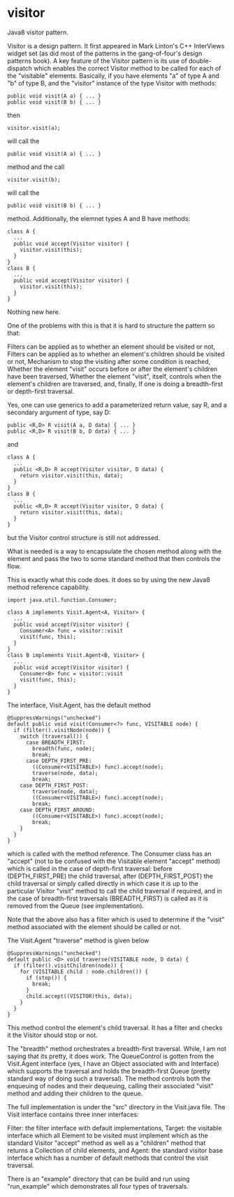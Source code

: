 visitor
=======

Java8 visitor pattern.

Visitor is a design pattern. It first appeared in Mark Linton's C++ InterViews widget set (as did most of the patterns in the gang-of-four's design patterns book). A key feature of the Visitor pattern is its use of double-dispatch which enables the correct Visitor method to be called for each of the "visitable" elements.
Basically, if you have elements "a" of type A and "b" of type B, and the "visitor" instance of the type Visitor with methods:
    
    public void visit(A a) { ... }
    public void visit(B b) { ... }

then 

    visitor.visit(a);

will call the 

    public void visit(A a) { ... }

method and the call

    visitor.visit(b);

will call the 

    public void visit(B b) { ... }

method. Additionally, the elemnet types A and B have methods:

    class A {
      ...
      public void accept(Visitor visitor) {
        visitor.visit(this);
      }
    }
    class B {
      ...
      public void accept(Visitor visitor) {
        visitor.visit(this);
      }
    }

Nothing new here.

One of the problems with this is that it is hard to structure the pattern so that:

  Filters can be applied as to whether an element should be visited or not,
  Filters can be applied as to whether an element's children should be visited or not,
  Mechanism to stop the visiting after some condition is reached,
  Whether the element "visit" occurs before or after the element's children have been traversed,
  Whether the element "visit", itself, controls when the element's children are traversed, and, finally,
  If one is doing a breadth-first or depth-first traversal.

Yes, one can use generics to add a parameterized return value, say R, and a secondary argument of type, say D:

    public <R,D> R visit(A a, D data) { ... }
    public <R,D> R visit(B b, D data) { ... }

and

    class A {
      ...
      public <R,D> R accept(Visitor visitor, D data) {
        return visitor.visit(this, data);
      }
    }
    class B {
      ...
      public <R,D> R accept(Visitor visitor, D data) { 
        return visitor.visit(this, data);
      }
    }

but the Visitor control structure is still not addressed.

What is needed is a way to encapsulate the chosen method along with the element and pass the two to some standard method that then controls the flow.

This is exactly what this code does. It does so by using the new Java8 method
reference capability.


    import java.util.function.Consumer;

    class A implements Visit.Agent<A, Visitor> {
      ...
      public void accept(Visitor visitor) {
        Consumer<A> func = visitor::visit
        visit(func, this);
      }
    }
    class B implements Visit.Agent<B, Visitor> {
      ...
      public void accept(Visitor visitor) {
        Consumer<B> func = visitor::visit
        visit(func, this);
      }
    }

The interface, Visit.Agent, has the default method

    @SuppressWarnings("unchecked")
    default public void visit(Consumer<?> func, VISITABLE node) {
      if (filter().visitNode(node)) {
        switch (traversal()) {
          case BREADTH_FIRST:
            breadth(func, node);
            break;
          case DEPTH_FIRST_PRE:
            ((Consumer<VISITABLE>) func).accept(node);
            traverse(node, data);
            break;
        case DEPTH_FIRST_POST:
            traverse(node, data);
            ((Consumer<VISITABLE>) func).accept(node);
            break;
        case DEPTH_FIRST_AROUND:
            ((Consumer<VISITABLE>) func).accept(node);
            break;
        }
      }
    }

which is called with the method reference. The Consumer class has an "accept" (not to be confused with the Visitable element "accept" method) which is called in the case of depth-first traversal: before (DEPTH_FIRST_PRE) the child traversal, after (DEPTH_FIRST_POST) the child traversal or simply called directly in which case it is up to the particular Visitor "visit" method to call the child traversal if required, and in the case of breadth-first traversals (BREADTH_FIRST) is called as it is removed from the Queue (see implementation).

Note that the above also has a filter which is used to determine if the "visit" method associated with the element should be called or not.

The Visit.Agent "traverse" method is given below

    @SuppressWarnings("unchecked")
    default public <D> void traverse(VISITABLE node, D data) {
      if (filter().visitChildren(node)) {
        for (VISITABLE child : node.children()) {
          if (stop()) {
            break;
          }
          child.accept((VISITOR)this, data);
        }
      }
    }

This method control the element's child traversal. It has a filter and
checks it the Visitor should stop or not.

The "breadth" method orchestrates a breadth-first traversal. While, I am not saying that its pretty, it does work. The QueueControl is gotten from the Visit.Agent interface (yes, I have an Object associated with and Interface) which supports the traversal and holds the breadth-first Queue (pretty standard way of doing such a traversal). The method controls both the enqueuing of nodes and their dequeuing, calling their associated "visit" method and adding their children to the queue.

The full implementation is under the "src" directory in the Visit.java file. The Visit interface contains three inner interfaces: 

  Filter: the filter interface with default implementations,
  Target: the visitable interface which all Element to be visited must implement which as the standard Visitor "accept" method as well as a "children" method that returns a Collection of child elements, and
  Agent: the standard visitor base interface which has a number of default methods that control the visit traversal.

There is an "example" directory that can be build and run using "run_example" which demonstrates all four types of traversals.
